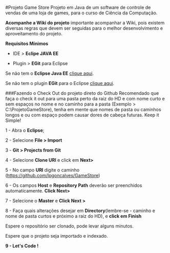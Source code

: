 #Projeto Game Store
Projeto em Java de um software de controle de vendas de uma loja de games, para o curso de Ciência da Computação.


**Acompanhe a Wiki do projeto**
importante acompanhar a Wiki, pois existem diversas regras que devem ser seguidas para o melhor desenvolvimento e aproveitamento do projeto.


**Requisitos Mínimos**

 - IDE > **Eclipe JAVA EE**

 - Plugin > **EGit** para Eclipse

Se não tem o **Eclipse Java EE** [clique aqui](https://www.eclipse.org/downloads/index-developer.php?release=kepler).

Se não tem o plugin **EGit** para o Eclipse [clique aqui](http://www.eclipse.org/egit/download/).



###Fazendo o Check Out do projeto direto do Github
Recomendado que faça o check it out para uma pasta perto da raiz do HD e com nome curto e sem espaços no nome e no caminho para a pasta (Exemplo > C:\ProjetoGameStore), tenha em mente que nomes de pasta ou caminhos longos e ou com espaço podem causar dores de cabeça futuras. Keep it Simple!

1 - Abra o **Eclipse**;

2 - Selecione **File > Import**

3 - **Git > Projects from Git**

4 - Selecione **Clone URl** e click em **Next>**

5 - No campo **URl** digite o caminho (https://github.com/lpgoncalves/GameStore)

6 - Os campos **Host** e **Repository Path** deverão ser preenchidos automaticamente. **Click Next>**

7 - Selecione o **Master** e **Click Next >**

8 - Faça quais alterações desejar em **Directory**(lembre-se - caminho e nome de pasta curtos e próximo a raiz do HD), e **click em Finish**

Espere o repositório ser clonado, pode levar alguns minutos.

Espere que o projeto seja importado e indexado.

**9 - Let's Code !**
